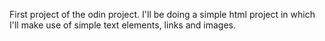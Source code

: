 First project of the odin project. I'll be doing a simple html project in which I'll make use of simple text elements, links and images.